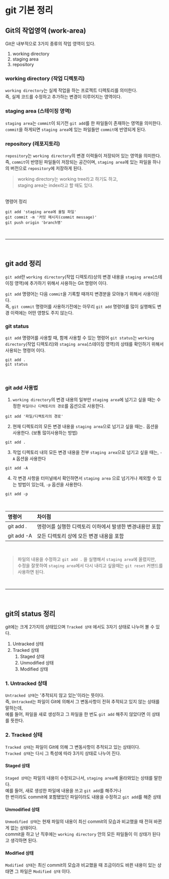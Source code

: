 # git 기본 정리
## Git의 작업영역 (work-area)
Git은 내부적으로 3가지 종류의 작업 영역이 있다. <br />
1. working directory
1. staging area
1. repository

### working directory (작업 디렉토리)
`working directory`는 실제 작업을 하는 프로젝트 디렉토리를 의미한다.<br />
즉, 실제 코드를 수정하고 추가하는 변경이 이루어지는 영역이다.
<br />

### staging area (스테이징 영역)
`staging area`는 `commit`이 되기전 `git add`를 한 파일들이 존재하는 영역을 의미한다. <br />
`commit`을 하게되면 `staging area`에 있는 파일들만 `commit`에 반영되게 된다.
<br />

### repository (레포지토리)
`repository`는 `working directory`의 변경 이력들이 저장되어 있는 영역을 의미한다. <br />
즉, `commit`이 반영된 파일들이 저장되는 공간이며, `staging area`에 있는 파일을 하나의 버전으로 `repository`에 저장하게 된다.
<br />

> working directory는 working tree라고 하기도 하고, <br />
> staging area는 index라고 할 때도 있다.

<br/>
명령어 정리

```
git add 'staging area에 올릴 파일'
git commit -m '커밋 메시지(commit message)'
git push origin 'branch명'
```
<br />

---
<br />

## git add 정리
`git add`란 `working directory`(작업 디렉토리)상의 변경 내용을 `staging area`(스테이징 영역)에 추가하기 위해서 사용하는 Git 명령어 이다.
<br />

`git add` 명령어는 다음 `commit`을 기록할 때까지 변경분을 모아놓기 위해서 사용이된다. <br />
즉, `git commit` 명령어를 사용하기전에는 아무리 `git add` 명령어를 많이 실행해도 변경 이력에는 어떤 영향도 주지 않는다.
<br />

### git status
`git add` 명령어를 사용할 때, 함께 사용할 수 있는 명령어 `git status`는 `working directory`(작업 디렉토리)와 `staging area`(스테이징 영역)의 상태를 확인하기 위해서 사용되는 명령어 이다.
<br />

```
git add .
git status
```
<br />

### git add 사용법
1. `working directory`의 변경 내용의 일부만 `staging area`에 넘기고 싶을 때는 수정한 `파일이나 디렉토리의 경로`를 옵션으로 사용한다.

```
git add '파일/디렉토리의 경로'
```

2. 현재 디렉토리의 모든 변경 내용을 `staging area`으로 넘기고 싶을 때는`.` 옵션을 사용한다. (보통 많이사용하는 방법)

```
git add .
```

3. 작업 디렉토리 내의 모든 변경 내용을 전부 `staging area`으로 넘기고 싶을 때는, `-A` 옵션을 사용한다

```
git add -A
```

4. 각 변경 사항을 터미널에서 확인하면서 `staging area` 으로 넘기거나 제외할 수 있는 방법이 있는데, `-p` 옵션을 사용한다.

```
git add -p
```

<br />

명령어 | 차이점
:--- | :---
git add . | 명령어를 실행한 디렉토리 이하에서 발생한 변경내용만 포함
git add -A | 모든 디렉토리 상에 모든 변경 내용을 포함
<br />

> 파일의 내용을 수정하고 `git add .` 을 실행해서 `staging area`에 올렸지만, <br />
> 수정을 잘못하여 `staging area`에서 다시 내리고 싶을때는 `git reset` 커맨드를 사용하면 된다.

<br />

---
<br />

## git의 status 정리
git에는 크게 2가지의 상태있으며 `Tracked 상태` 에서도 3자기 상태로 나누어 볼 수 있다.
1. Untracked 상태
1. Tracked 상태 
   1. Staged 상태
   1. Unmodified 상태
   1. Modified 상태

### 1. Untracked 상태
`Untracked 상태`는 '추적되지 않고 있는'이라는 뜻이다. <br />
즉, `Untracked`는 파일이 Git에 의해서 그 변동사항이 전혀 추적되고 있지 않는 상태를 말하는데, <br />
예를 들어, 파일을 새로 생성하고 그 파일을 한 번도 `git add` 해주지 않았다면 이 상태를 뜻한다. 
<br />

### 2. Tracked 상태
`Tracked 상태`는 파일이 Git에 의해 그 변동사항이 추적되고 있는 상태이다. <br />
`Tracked 상태`는 다시 그 특성에 따라 3가지 상태로 나누어 진다.
<br />

#### Staged 상태
`Staged 상태`는 파일의 내용이 수정되고나서, `staging area`에 올라와있는 상태를 말한다. <br />
예를 들어, 새로 생성한 파일에 내용을 쓰고 `git add`를 해주거나 <br /> 
한 번이라도 commit에 포함됐었던 파일이라도 내용을 수정하고 `git add`를 해준 상태
<br />

#### Unmodified 상태
`Unmodified 상태`는 현재 파일의 내용이 최신 commit의 모습과 비교했을 때 전혀 바뀐 게 없는 상태이다. <br />
commit을 하고 난 직후에는 `working directory` 안의 모든 파일들이 이 상태가 된다고 생각하면 된다.
<br />

#### Modified 상태
`Modified 상태`는 최신 commit의 모습과 비교했을 때 조금이라도 바뀐 내용이 있는 상태면 그 파일은 `Modified 상태` 이다.